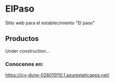 # ElPaso
Sitio web para el establecimiento "El paso"

## Productos
Under construction...

### Conocenos en:
https://icy-dune-028015f10.1.azurestaticapps.net/
